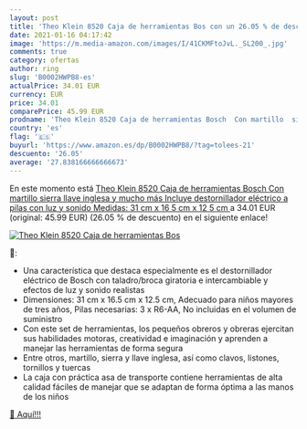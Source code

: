 ```yaml
---
layout: post
title: 'Theo Klein 8520 Caja de herramientas Bos con un 26.05 % de descuento'
date: 2021-01-16 04:17:42
image: 'https://m.media-amazon.com/images/I/41CKMFtoJvL._SL200_.jpg'
comments: true
category: ofertas
author: ring
slug: 'B0002HWPB8-es'
actualPrice: 34.01 EUR
currency: EUR
price: 34.01
comparePrice: 45.99 EUR
prodname: 'Theo Klein 8520 Caja de herramientas Bosch  Con martillo  sierra  llave inglesa y mucho más  Incluye destornillador eléctrico a pilas con luz y sonido  Medidas: 31 cm x 16 5 cm x 12 5 cm '
country: 'es'
flag: '🇪🇸'
buyurl: 'https://www.amazon.es/dp/B0002HWPB8/?tag=tolees-21'
descuento: '26.05'
average: '27.838166666666673'
---
```


En este momento está [Theo Klein 8520 Caja de herramientas Bosch  Con martillo  sierra  llave inglesa y mucho más  Incluye destornillador eléctrico a pilas con luz y sonido  Medidas: 31 cm x 16 5 cm x 12 5 cm ](https://www.amazon.es/dp/B0002HWPB8/?tag=tolees-21) a 34.01 EUR (original: 45.99 EUR) (26.05 %  de descuento) en el siguiente enlace!

[![Theo Klein 8520 Caja de herramientas Bos](https://m.media-amazon.com/images/I/41CKMFtoJvL._SL200_.jpg)](https://www.amazon.es/dp/B0002HWPB8/?tag=tolees-21)

🔎:

- Una característica que destaca especialmente es el destornillador eléctrico de Bosch con taladro/broca giratoria e intercambiable y efectos de luz y sonido realistas
- Dimensiones: 31 cm x 16.5 cm x 12.5 cm, Adecuado para niños mayores de tres años, Pilas necesarias: 3 x R6-AA, No incluidas en el volumen de suministro
- Con este set de herramientas, los pequeños obreros y obreras ejercitan sus habilidades motoras, creatividad e imaginación y aprenden a manejar las herramientas de forma segura
- Entre otros, martillo, sierra y llave inglesa, así como clavos, listones, tornillos y tuercas
- La caja con práctica asa de transporte contiene herramientas de alta calidad fáciles de manejar que se adaptan de forma óptima a las manos de los niños

[🛒 Aquí!!!](https://www.amazon.es/dp/B0002HWPB8/?tag=tolees-21)
